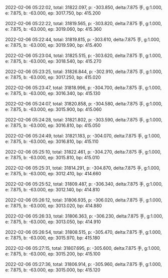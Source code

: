 2022-02-06 05:22:02, total: 31822.097, p: -303.850, delta:7.875 手, g:1.000, e: 7.875, b: -63.000, ep: 3017.750, bp: 415.200

2022-02-06 05:22:22, total: 31819.565, p: -303.820, delta:7.875 手, g:1.000, e: 7.875, b: -63.000, ep: 3019.060, bp: 415.360

2022-02-06 05:22:44, total: 31819.815, p: -303.610, delta:7.875 手, g:1.000, e: 7.875, b: -63.000, ep: 3019.590, bp: 415.400

2022-02-06 05:23:04, total: 31825.515, p: -303.620, delta:7.875 手, g:1.000, e: 7.875, b: -63.000, ep: 3018.540, bp: 415.270

2022-02-06 05:23:25, total: 31826.844, p: -302.910, delta:7.875 手, g:1.000, e: 7.875, b: -63.000, ep: 3017.250, bp: 415.020

2022-02-06 05:23:47, total: 31818.996, p: -304.700, delta:7.875 手, g:1.000, e: 7.875, b: -63.000, ep: 3016.340, bp: 415.130

2022-02-06 05:24:07, total: 31820.858, p: -304.580, delta:7.875 手, g:1.000, e: 7.875, b: -63.000, ep: 3015.900, bp: 415.060

2022-02-06 05:24:28, total: 31821.802, p: -303.590, delta:7.875 手, g:1.000, e: 7.875, b: -63.000, ep: 3016.810, bp: 415.050

2022-02-06 05:24:49, total: 31821.183, p: -304.070, delta:7.875 手, g:1.000, e: 7.875, b: -63.000, ep: 3016.810, bp: 415.110

2022-02-06 05:25:10, total: 31822.461, p: -304.270, delta:7.875 手, g:1.000, e: 7.875, b: -63.000, ep: 3015.810, bp: 415.010

2022-02-06 05:25:31, total: 31814.291, p: -304.870, delta:7.875 手, g:1.000, e: 7.875, b: -63.000, ep: 3012.410, bp: 414.660

2022-02-06 05:25:52, total: 31809.487, p: -306.340, delta:7.875 手, g:1.000, e: 7.875, b: -63.000, ep: 3012.140, bp: 414.810

2022-02-06 05:26:12, total: 31806.935, p: -306.020, delta:7.875 手, g:1.000, e: 7.875, b: -63.000, ep: 3013.020, bp: 414.880

2022-02-06 05:26:33, total: 31806.363, p: -306.230, delta:7.875 手, g:1.000, e: 7.875, b: -63.000, ep: 3013.050, bp: 414.910

2022-02-06 05:26:54, total: 31808.515, p: -305.470, delta:7.875 手, g:1.000, e: 7.875, b: -63.000, ep: 3015.970, bp: 415.180

2022-02-06 05:27:15, total: 31807.695, p: -305.600, delta:7.875 手, g:1.000, e: 7.875, b: -63.000, ep: 3015.200, bp: 415.100

2022-02-06 05:27:36, total: 31806.914, p: -305.960, delta:7.875 手, g:1.000, e: 7.875, b: -63.000, ep: 3015.000, bp: 415.120
